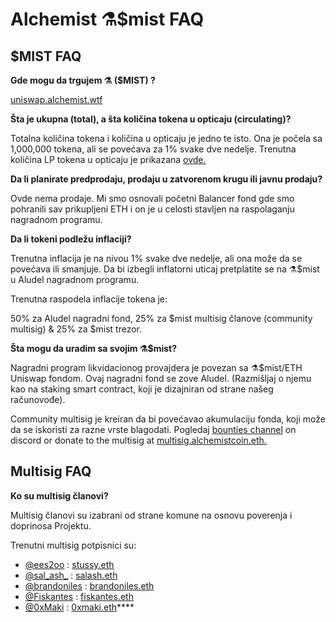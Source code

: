 # Alchemist ⚗️$mist FAQ

## **$MIST FAQ**

**Gde mogu da trgujem ⚗️ \($MIST\) ?**

[uniswap.alchemist.wtf](http://uniswap.alchemist.wtf)

**Šta je ukupna \(total\), a šta količina tokena u opticaju \(circulating\)?**

Totalna količina tokena i količina u opticaju je jedno te isto. Ona je počela sa 1,000,000 tokena, ali se povećava za 1% svake dve nedelje. Trenutna količina LP tokena u opticaju je prikazana [ovde.](https://etherscan.io/token/0x88acdd2a6425c3faae4bc9650fd7e27e0bebb7ab)

**Da li planirate predprodaju, prodaju u zatvorenom krugu ili javnu prodaju?**

Ovde nema prodaje. Mi smo osnovali početni Balancer fond gde smo pohranili sav prikupljeni ETH i on je u celosti stavljen na raspolaganju nagradnom programu.

**Da li tokeni podležu inflaciji?**

Trenutna inflacija je na nivou 1% svake dve nedelje, ali ona može da se povećava ili smanjuje. Da bi izbegli inflatorni uticaj pretplatite se na ⚗️$mist u Aludel nagradnom programu.

Trenutna raspodela inflacije tokena je:

50% za Aludel nagradni fond, 25% za $mist multisig članove \(community multisig\) & 25% za $mist trezor.

**Šta mogu da uradim sa svojim ⚗️$mist?**

Nagradni program likvidacionog provajdera je povezan sa ⚗️$mist/ETH Uniswap fondom. Ovaj nagradni fond se zove Aludel. \(Razmišljaj o njemu kao na staking smart contract, koji je dizajniran od strane našeg računovođe\).

Community multisig je kreiran da bi povećavao akumulaciju fonda, koji može da se iskoristi za razne vrste blagodati. Pogledaj [bounties channel](https://discord.gg/92hQDCw25u) on discord or donate to the multisig at [multisig.alchemistcoin.eth.](https://etherscan.io/address/multisig.alchemistcoin.eth)

## **Multisig FAQ**

**Ko su multisig članovi?**

Multisig članovi su izabrani od strane komune na osnovu poverenja i doprinosa Projektu.

Trenutni multisig potpisnici su:

* [@ees2oo](https://twitter.com/ees2oo) : [stussy.eth](https://etherscan.io/address/stussy.eth)
* [@sal_ash_](https://twitter.com/sal_ash_) : [salash.eth](https://etherscan.io/address/salash.eth)
* [@brandoniles](https://twitter.com/brandoniles) : [brandoniles.eth](https://etherscan.io/address/brandoniles.eth)
* [@Fiskantes](https://twitter.com/Fiskantes) : [fiskantes.eth](https://etherscan.io/address/fiskantes.eth)
* [@0xMaki](https://twitter.com/0xMaki) : [0xmaki.eth](https://etherscan.io/address/0xmaki.eth)\*\*\*\*

